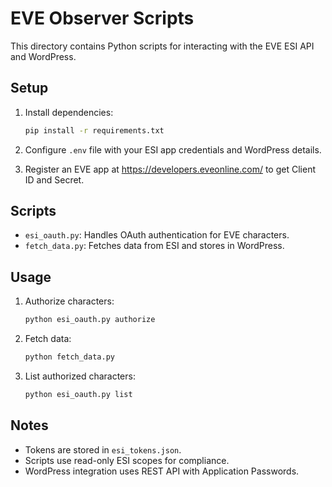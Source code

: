 # EVE Observer Scripts

This directory contains Python scripts for interacting with the EVE ESI API and WordPress.

## Setup

1. Install dependencies:
   ```bash
   pip install -r requirements.txt
   ```

2. Configure `.env` file with your ESI app credentials and WordPress details.

3. Register an EVE app at https://developers.eveonline.com/ to get Client ID and Secret.

## Scripts

- `esi_oauth.py`: Handles OAuth authentication for EVE characters.
- `fetch_data.py`: Fetches data from ESI and stores in WordPress.

## Usage

1. Authorize characters:
   ```bash
   python esi_oauth.py authorize
   ```

2. Fetch data:
   ```bash
   python fetch_data.py
   ```

3. List authorized characters:
   ```bash
   python esi_oauth.py list
   ```

## Notes

- Tokens are stored in `esi_tokens.json`.
- Scripts use read-only ESI scopes for compliance.
- WordPress integration uses REST API with Application Passwords.
